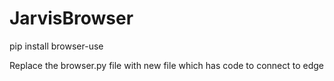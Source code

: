 # JarvisBrowser
pip install browser-use

Replace the browser.py file with new file which has code to connect to edge 

